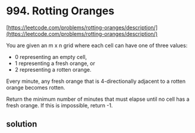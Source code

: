 # 994. Rotting Oranges
[https://leetcode.com/problems/rotting-oranges/description/](https://leetcode.com/problems/rotting-oranges/description/)

You are given an m x n grid where each cell can have one of three values:

- 0 representing an empty cell,
- 1 representing a fresh orange, or
- 2 representing a rotten orange.

Every minute, any fresh orange that is 4-directionally adjacent to a rotten orange becomes rotten.

Return the minimum number of minutes that must elapse until no cell has a fresh orange. If this is impossible, return -1.

## solution
